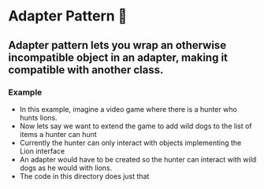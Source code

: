# Adapter Pattern 🔌

## Adapter pattern lets you wrap an otherwise incompatible object in an adapter, making it compatible with another class.

### Example 

- In this example, imagine a video game where there is a hunter who hunts lions.
- Now lets say we want to extend the game to add wild dogs to the list of items a hunter can hunt
- Currently the hunter can only interact with objects implementing the Lion interface
- An adapter would have to be created so the hunter can interact with wild dogs as he would with lions.
- The code in this directory does just that
